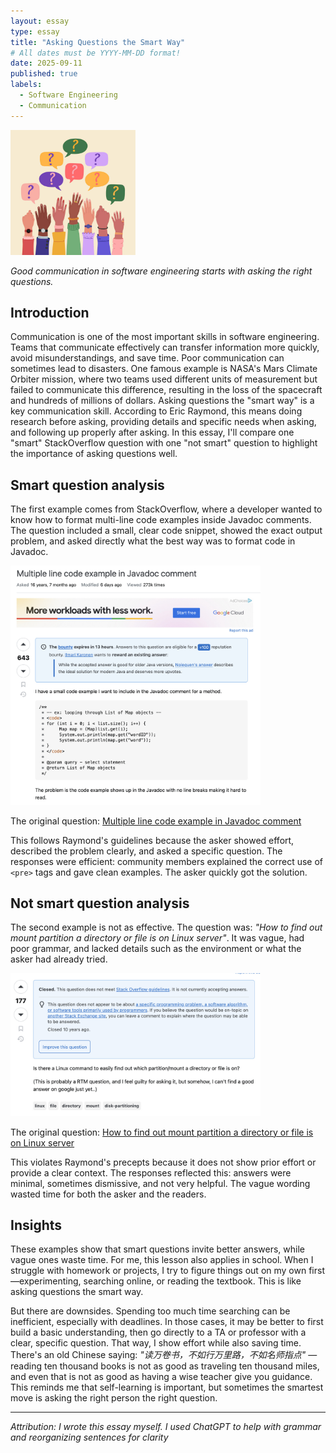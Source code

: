 ```yaml
---
layout: essay
type: essay
title: "Asking Questions the Smart Way"
# All dates must be YYYY-MM-DD format!
date: 2025-09-11
published: true
labels:
  - Software Engineering
  - Communication
---
```


<img width="200px" class="rounded float-start pe-4" src="../img/question.jpg">

*Good communication in software engineering starts with asking the right questions.*

## Introduction

Communication is one of the most important skills in software engineering. Teams that communicate effectively can transfer information more quickly, avoid misunderstandings, and save time. Poor communication can sometimes lead to disasters. One famous example is NASA's Mars Climate Orbiter mission, where two teams used different units of measurement but failed to communicate this difference, resulting in the loss of the spacecraft and hundreds of millions of dollars. Asking questions the "smart way" is a key communication skill. According to Eric Raymond, this means doing research before asking, providing details and specific needs when asking, and following up properly after asking. In this essay, I'll compare one "smart" StackOverflow question with one "not smart" question to highlight the importance of asking questions well.  

## Smart question analysis

The first example comes from StackOverflow, where a developer wanted to know how to format multi-line code examples inside Javadoc comments. The question included a small, clear code snippet, showed the exact output problem, and asked directly what the best way was to format code in Javadoc.  

<img width="400px" class="rounded mx-auto d-block p-3" src="../img/Screenshot 2025-09-11 at 7.42.24 PM.jpg">

The original question: [Multiple line code example in Javadoc comment](https://stackoverflow.com/questions/541920/multiple-line-code-example-in-javadoc-comment)  

This follows Raymond's guidelines because the asker showed effort, described the problem clearly, and asked a specific question. The responses were efficient: community members explained the correct use of `<pre>` tags and gave clean examples. The asker quickly got the solution.  

## Not smart question analysis

The second example is not as effective. The question was: *"How to find out mount partition a directory or file is on Linux server"*. It was vague, had poor grammar, and lacked details such as the environment or what the asker had already tried.  

<img width="400px" class="rounded mx-auto d-block p-3" src="../img/Screenshot 2025-09-11 at 7.48.20 PM.jpg">

The original question: [How to find out mount partition a directory or file is on Linux server](https://stackoverflow.com/questions/3274354/how-to-find-out-mount-partition-a-directory-or-file-is-on-linux-server)  

This violates Raymond's precepts because it does not show prior effort or provide a clear context. The responses reflected this: answers were minimal, sometimes dismissive, and not very helpful. The vague wording wasted time for both the asker and the readers.  

## Insights

These examples show that smart questions invite better answers, while vague ones waste time. For me, this lesson also applies in school. When I struggle with homework or projects, I try to figure things out on my own first—experimenting, searching online, or reading the textbook. This is like asking questions the smart way.  

But there are downsides. Spending too much time searching can be inefficient, especially with deadlines. In those cases, it may be better to first build a basic understanding, then go directly to a TA or professor with a clear, specific question. That way, I show effort while also saving time. There's an old Chinese saying: *"读万卷书，不如行万里路，不如名师指点"* — reading ten thousand books is not as good as traveling ten thousand miles, and even that is not as good as having a wise teacher give you guidance. This reminds me that self-learning is important, but sometimes the smartest move is asking the right person the right question.  

---

*Attribution: I wrote this essay myself. I used ChatGPT to help with grammar and reorganizing sentences for clarity*  
